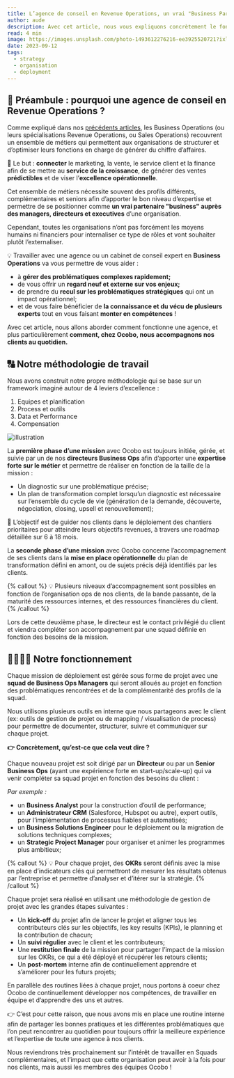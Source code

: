 ```yaml
---
title: L’agence de conseil en Revenue Operations, un vrai "Business Partner" externalisé
author: aude
description: Avec cet article, nous vous expliquons concrètement le fonctionnement et l’organisation d’une agence de conseil experte en Business Operations et comment, chez Ocobo, nous accompagnons nos clients au quotidien.
read: 4 min
image: https://images.unsplash.com/photo-1493612276216-ee3925520721?ixlib=rb-4.0.3&q=85&fm=jpg&cs=srgb&w=1200&h=800&fit=crop
date: 2023-09-12
tags:
  - strategy
  - organisation
  - deployment
---
```


## 🏪 Préambule : pourquoi une agence de conseil en Revenue Operations ?

Comme expliqué dans nos [précédents articles](https://www.ocobo.co/media/1), les Business Operations
(ou leurs spécialisations Revenue Operations, ou Sales Operations) recouvrent un ensemble de métiers
qui permettent aux organisations de structurer et d’optimiser leurs fonctions en charge de générer
du chiffre d’affaires.

🎯 Le but : **connecter** le marketing, la vente, le service client et la finance afin de se mettre
au **service de la croissance**, de générer des ventes **prédictibles** et de viser l’**excellence
opérationnelle**.

Cet ensemble de métiers nécessite souvent des profils différents, complémentaires et seniors afin
d’apporter le bon niveau d’expertise et permettre de se positionner comme **un vrai partenaire
"business" auprès des managers, directeurs et executives** d’une organisation.

Cependant, toutes les organisations n’ont pas forcément les moyens humains ni financiers pour
internaliser ce type de rôles et vont souhaiter plutôt l’externaliser.

💡 Travailler avec une agence ou un cabinet de conseil expert en **Business Operations** va vous permettre de vous aider :

- à **gérer des problématiques complexes rapidement;**
- de vous offrir un **regard neuf et externe sur vos enjeux;**
- de prendre du **recul sur les problématiques stratégiques** qui ont un impact opérationnel;
- et de vous faire bénéficier de **la connaissance et du vécu de plusieurs experts** tout en vous
  faisant **monter en compétences** !

Avec cet article, nous allons aborder comment fonctionne une agence, et plus particulièrement
**comment, chez Ocobo, nous accompagnons nos clients au quotidien.**

## 🔠 Notre méthodologie de travail

Nous avons construit notre propre méthodologie qui se base sur un framework imaginé autour de 4
leviers d’excellence :

1. Equipes et planification
2. Process et outils
3. Data et Performance
4. Compensation

![illustration](/posts/10/1.png)

La **première phase d’une mission** avec Ocobo est toujours initiée, gérée, et suivie par un de nos
**directeurs Business Ops** afin d’apporter une **expertise forte sur le métier** et permettre de
réaliser en fonction de la taille de la mission :

- Un diagnostic sur une problématique précise;
- Un plan de transformation complet lorsqu’un diagnostic est nécessaire sur l’ensemble du cycle de
  vie (génération de la demande, découverte, négociation, closing, upsell et renouvellement);

🎯 L’objectif est de guider nos clients dans le déploiement des chantiers prioritaires pour
atteindre leurs objectifs revenues, à travers une roadmap détaillée sur 6 à 18 mois.

La **seconde** **phase d’une mission** avec Ocobo concerne l’accompagnement de ses clients dans la
**mise en place opérationnelle** du plan de transformation défini en amont, ou de sujets précis déjà
identifiés par les clients.

{% callout %}
💡 Plusieurs niveaux d’accompagnement sont possibles en fonction de l’organisation ops de nos
clients, de la bande passante, de la maturité des ressources internes, et des ressources
financières du client.
{% /callout %}

Lors de cette deuxième phase, le directeur est le contact privilégié du client et viendra compléter
son accompagnement par une squad définie en fonction des besoins de la mission.

## 👨‍👩‍👧‍👦 Notre fonctionnement

Chaque mission de déploiement est gérée sous forme de projet avec une **squad de Business Ops
Managers** qui seront alloués au projet en fonction des problématiques rencontrées et de la
complémentarité des profils de la squad.

Nous utilisons plusieurs outils en interne que nous partageons avec le client (ex: outils de gestion
de projet ou de mapping / visualisation de process) pour permettre de documenter, structurer, suivre
et communiquer sur chaque projet.

**👉 Concrètement, qu’est-ce que cela veut dire ?**

Chaque nouveau projet est soit dirigé par un **Directeur** ou par un **Senior Business Ops** (ayant
une expérience forte en start-up/scale-up) qui va venir compléter sa squad projet en fonction des
besoins du client :

_Par exemple :_

- un **Business Analyst** pour la construction d’outil de performance;
- un **Administrateur CRM** (Salesforce, Hubspot ou autre), expert outils, pour l’implémentation de
  processus fiables et automatisés;
- un **Business Solutions Engineer** pour le déploiement ou la migration de solutions techniques
  complexes;
- un **Strategic Project Manager** pour organiser et animer les programmes plus ambitieux;

{% callout %}
💡 Pour chaque projet, des **OKRs** seront définis avec la mise en place d’indicateurs clés qui
permettront de mesurer les résultats obtenus par l’entreprise et permettre d’analyser et d’itérer
sur la stratégie.
{% /callout %}

Chaque projet sera réalisé en utilisant une méthodologie de gestion de projet avec les grandes
étapes suivantes :

- Un **kick-off** du projet afin de lancer le projet et aligner tous les contributeurs clés sur les
  objectifs, les key results (KPIs), le planning et la contribution de chacun;
- Un **suivi régulier** avec le client et les contributeurs;
- Une **restitution finale** de la mission pour partager l’impact de la mission sur les OKRs, ce qui
  a été déployé et récupérer les retours clients;
- Un **post-mortem** interne afin de continuellement apprendre et s’améliorer pour les futurs
  projets;

En parallèle des routines liées à chaque projet, nous portons à coeur chez Ocobo de continuellement
développer nos compétences, de travailler en équipe et d’apprendre des uns et autres.

👉 C’est pour cette raison, que nous avons mis en place une routine interne afin de partager les
bonnes pratiques et les différentes problématiques que l’on peut rencontrer au quotidien pour
toujours offrir la meilleure expérience et l’expertise de toute une agence à nos clients.

Nous reviendrons très prochainement sur l’intérêt de travailler en Squads complémentaires, et
l’impact que cette organisation peut avoir à la fois pour nos clients, mais aussi les membres des
équipes Ocobo !
